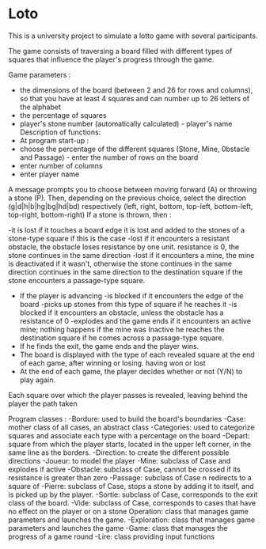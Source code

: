 # Loto
This is a university project to simulate a lotto game with several participants.


The game consists of traversing a board filled with different types of squares that influence the player's progress through the game.

Game parameters :
- the dimensions of the board (between 2 and 26 for rows and columns), so that you have at least 4 squares and can number up to 26 letters of the alphabet
- the percentage of squares
- player's stone number (automatically calculated) - player's name
Description of functions:
- At program start-up :
- choose the percentage of the different squares (Stone, Mine, 0bstacle and Passage) - enter the number of rows on the board
- enter number of columns
- enter player name


A message prompts you to choose between moving forward (A) or throwing a stone (P).
Then, depending on the previous choice, select the direction (g|d|h|b|hg|bg|hd|bd)
respectively (left, right, bottom, top-left, bottom-left, top-right, bottom-right) If a stone is thrown, then :

-it is lost if it touches a board edge
it is lost and added to the stones of a stone-type square if this is the case
-lost if it encounters a resistant obstacle, the obstacle loses resistance by one unit.
resistance is 0, the stone continues in the same direction
-lost if it encounters a mine, the mine is deactivated if it wasn't, otherwise the stone continues in the same direction
continues in the same direction to the destination square if the stone encounters a passage-type square.
- If the player is advancing
-is blocked if it encounters the edge of the board
-picks up stones from this type of square if he reaches it
-is blocked if it encounters an obstacle, unless the obstacle has a resistance of 0
-explodes and the game ends if it encounters an active mine; nothing happens if the mine was
Inactive
he reaches the destination square if he comes across a passage-type square.
- If he finds the exit, the game ends and the player wins.
- The board is displayed with the type of each revealed square at the end of each game, after winning or losing.
having won or lost
- At the end of each game, the player decides whether or not (Y/N) to play again.


Each square over which the player passes is revealed, leaving behind the player the path taken

Program classes :
-Bordure: used to build the board's boundaries
-Case: mother class of all cases, an abstract class
-Categories: used to categorize squares and associate each type with a percentage on the board
-Depart: square from which the player starts, located in the upper left corner, in the same line as the borders.
-Direction: to create the different possible directions
-Joueur: to model the player
-Mine: subclass of Case and explodes if active
-Obstacle: subclass of Case, cannot be crossed if its resistance is greater than zero
-Passage: subclass of Case n redirects to a square of
-Pierre: subclass of Case, stops a stone by adding it to itself, and is picked up by the player.
-Sortie: subclass of Case, corresponds to the exit class of the board.
-Vide: subclass of Case, corresponds to cases that have no effect on the player or on a stone Operation: class that manages game parameters and launches the game.
-Exploration: class that manages game parameters and launches the game
-Game: class that manages the progress of a game round
-Lire: class providing input functions

